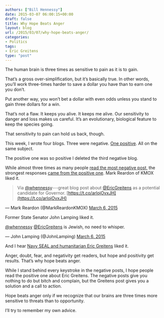 ```yaml
---
authors: ["Bill Hennessy"]
date: 2015-03-07 06:00:15+00:00
draft: false
title: Why Hope Beats Anger
layout: blog
url: /2015/03/07/why-hope-beats-anger/
categories:
- Politics
tags:
- Eric Greitens
type: "post"
---
```


The human brain is three times as sensitive to pain as it is to gain.

That’s a gross over-simplification, but it’s basically true. In other words, you’ll work three-times harder to save a dollar you have than to earn one you don’t.

Put another way, you won’t bet a dollar with even odds unless you stand to gain three dollars for a win.

That’s not a flaw. It keeps you alive. It keeps me alive. Our sensitivity to danger and loss makes us careful. It’s an evolutionary, biological feature to keep the species going.

That sensitivity to pain can hold us back, though.

This week, I wrote four blogs. Three were negative. [One positive](https://hennessysview.com/2015/03/05/providence-and-hope-in-missouri/). All on the same subject.

The positive one was so positive I deleted the third negative blog.

While almost three times as many people [read the most negative post,](https://hennessysview.com/2015/03/05/missouri-deserves-better/) the strongest responses [came from the positive one](https://hennessysview.com/2015/03/05/providence-and-hope-in-missouri/). Mark Reardon of KMOX liked it.



> Via [@whennessy](https://twitter.com/whennessy)---great blog post about [@EricGreitens](https://twitter.com/EricGreitens) as a potential candidate for Governor. [https://t.co/arlojOvxJH](https://t.co/arlojOvxJH)

— Mark Reardon (@MarkReardonKMOX) [March 6, 2015](https://twitter.com/MarkReardonKMOX/status/573934097107697665)



Former State Senator John Lamping liked it.



> 
[@whennessy](https://twitter.com/whennessy) [@EricGreitens](https://twitter.com/EricGreitens) is Jewish, no need to whisper.

— John Lamping (@JohnLamping) [March 6, 2015](https://twitter.com/JohnLamping/status/573695299421532161)





And I hear [Navy SEAL and humanitarian Eric Greitens](https://ericgreitens.com) liked it.

Anger, doubt, fear, and negativity get readers, but hope and positivity get results. That’s why hope beats anger.

While I stand behind every keystroke in the negative posts, I hope people read the positive one about Eric Greitens. The negative posts give you nothing to do but bitch and complain, but the Greitens post gives you a solution and a call to action.

Hope beats anger only if we recognize that our brains are three times more sensitive to threats than to opportunity.

I’ll try to remember my own advice.

